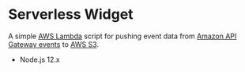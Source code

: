 # Serverless Widget

A simple [AWS Lambda](https://aws.amazon.com/lambda/) script for pushing event data from [Amazon API Gateway events](https://aws.amazon.com/api-gateway/) to [AWS S3](https://aws.amazon.com/s3/).

* Node.js 12.x